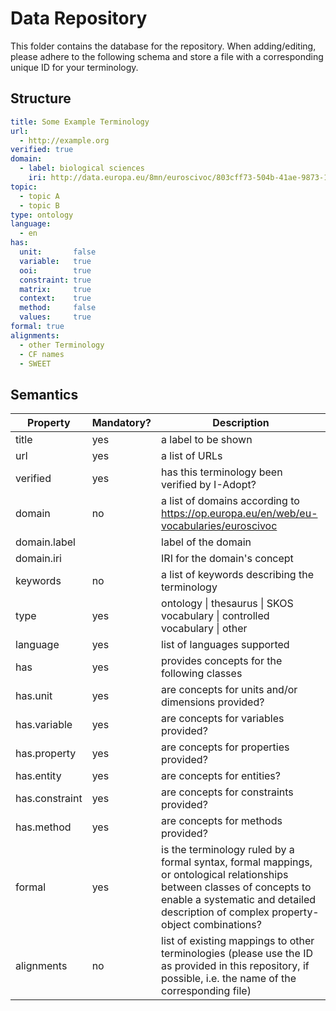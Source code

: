 # Data Repository

This folder contains the database for the repository.
When adding/editing, please adhere to the following schema and store a file with a corresponding unique ID for your terminology.

## Structure

```yaml
title: Some Example Terminology
url:
  - http://example.org
verified: true
domain:
  - label: biological sciences
    iri: http://data.europa.eu/8mn/euroscivoc/803cff73-504b-41ae-9873-1836c76c15d1
topic:
  - topic A
  - topic B
type: ontology
language:
  - en
has:
  unit:       false
  variable:   true
  ooi:        true
  constraint: true
  matrix:     true
  context:    true
  method:     false
  values:     true
formal: true
alignments:
  - other Terminology
  - CF names
  - SWEET
```

## Semantics

| Property       | Mandatory? | Description                                                                                                                                                                                                     |
|----------------|------------|-----------------------------------------------------------------------------------------------------------------------------------------------------------------------------------------------------------------|
| title          | yes        | a label to be shown                                                                                                                                                                                             |
| url            | yes        | a list of URLs                                                                                                                                                                                                  |
| verified       | yes        | has this terminology been verified by I-Adopt?                                                                                                                                                                                          |
| domain         | no         | a list of domains according to https://op.europa.eu/en/web/eu-vocabularies/euroscivoc                                                                                                                           |
| domain.label   |            | label of the domain                                                                                                                                                                                             |
| domain.iri     |            | IRI for the domain's concept                                                                                                                                                                                    |
| keywords       | no         | a list of keywords describing the terminology                                                                                                                                                                   |
| type           | yes        | ontology \| thesaurus \| SKOS vocabulary \| controlled vocabulary \| other                                                                                                                                      |
| language       | yes        | list of languages supported                                                                                                                                                                                     |
| has            | yes        | provides concepts for the following classes                                                                                                                                                                     |
| has.unit       | yes        | are concepts for units and/or dimensions provided?                                                                                                                                                              |
| has.variable   | yes        | are concepts for variables provided?                                                                                                                                                                            |
| has.property   | yes        | are concepts for properties provided?                                                                                                                                                                           |
| has.entity     | yes        | are concepts for entities?                                                                                                                                                                                      |
| has.constraint | yes        | are concepts for constraints provided?                                                                                                                                                                          |
| has.method     | yes        | are concepts for methods provided?                                                                                                                                                                              |
| formal         | yes        | is the terminology ruled by a formal syntax, formal mappings, or ontological relationships between classes of concepts to enable a systematic and detailed description of complex property-object combinations? |
| alignments     | no         | list of existing mappings to other terminologies (please use the ID as provided in this repository, if possible, i.e. the name of the corresponding file) 